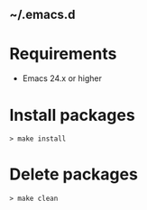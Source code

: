 ~/.emacs.d
-----------

# Requirements

* Emacs 24.x or higher

# Install packages

```
> make install
```

# Delete packages

```
> make clean
```
